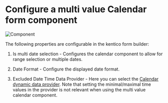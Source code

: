 # Configure a multi value Calendar form component

![Component](../images/calendar-component-multi-value.jpg)

The following properties are configurable in the kentico form builder:
1. Is multi date selection - Configures the calendar component to allow for range selection or multiple dates.

2. Date Format - Configure the displayed date format.

3. Excluded Date Time Data Provider - Here you can select the [Calendar dynamic data provider](./Dynamic-Calendar-Data-Provider.md). Note that setting the minimal/maximal time values in the provider is not relevant when using the multi value calendar component.